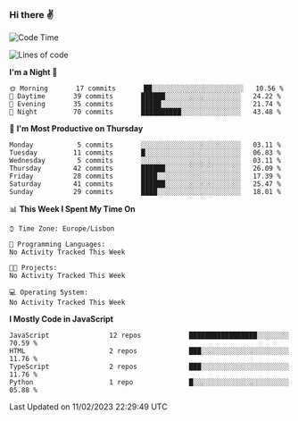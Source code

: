 ### Hi there :v:

<!--
**eusebioaddsilva/eusebioaddsilva** is a ✨ _special_ ✨ repository because its `README.md` (this file) appears on your GitHub profile.

<!--START_SECTION:waka-->
![Code Time](http://img.shields.io/badge/Code%20Time-35%20hrs%2012%20mins-blue)

![Lines of code](https://img.shields.io/badge/From%20Hello%20World%20I%27ve%20Written-701%20Thousand%20lines%20of%20code-blue)

**I'm a Night 🦉** 

```text
🌞 Morning       17 commits       ██░░░░░░░░░░░░░░░░░░░░░░░   10.56 % 
🌆 Daytime       39 commits       ██████░░░░░░░░░░░░░░░░░░░   24.22 % 
🌃 Evening       35 commits       █████░░░░░░░░░░░░░░░░░░░░   21.74 % 
🌙 Night         70 commits       ██████████░░░░░░░░░░░░░░░   43.48 % 

```
📅 **I'm Most Productive on Thursday** 

```text
Monday           5 commits       ░░░░░░░░░░░░░░░░░░░░░░░░░   03.11 % 
Tuesday         11 commits       █░░░░░░░░░░░░░░░░░░░░░░░░   06.83 % 
Wednesday        5 commits       ░░░░░░░░░░░░░░░░░░░░░░░░░   03.11 % 
Thursday        42 commits       ██████░░░░░░░░░░░░░░░░░░░   26.09 % 
Friday          28 commits       ████░░░░░░░░░░░░░░░░░░░░░   17.39 % 
Saturday        41 commits       ██████░░░░░░░░░░░░░░░░░░░   25.47 % 
Sunday          29 commits       ████░░░░░░░░░░░░░░░░░░░░░   18.01 % 

```


📊 **This Week I Spent My Time On** 

```text
⌚︎ Time Zone: Europe/Lisbon

💬 Programming Languages: 
No Activity Tracked This Week

🐱‍💻 Projects: 
No Activity Tracked This Week

💻 Operating System: 
No Activity Tracked This Week

```

**I Mostly Code in JavaScript** 

```text
JavaScript               12 repos            █████████████████░░░░░░░░   70.59 % 
HTML                     2 repos             ███░░░░░░░░░░░░░░░░░░░░░░   11.76 % 
TypeScript               2 repos             ███░░░░░░░░░░░░░░░░░░░░░░   11.76 % 
Python                   1 repo              █░░░░░░░░░░░░░░░░░░░░░░░░   05.88 % 

```



 Last Updated on 11/02/2023 22:29:49 UTC
<!--END_SECTION:waka-->
